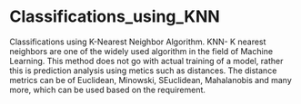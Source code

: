 # Classifications_using_KNN
Classifications using K-Nearest Neighbor Algorithm.
KNN- K nearest neighbors are one of the widely used algorithm in the field of Machine Learning. 
This method does not go with actual training of a model, rather this is prediction analysis using metics such as distances.
  The distance metrics can be of Euclidean, Minowski, SEuclidean, Mahalanobis and many more, which can be used based on the requirement.
